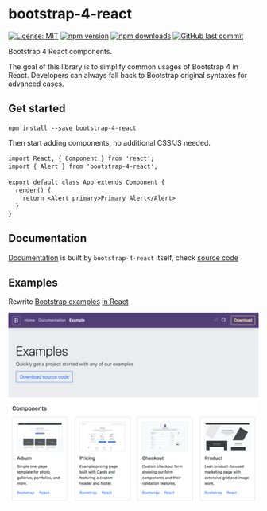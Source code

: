 # bootstrap-4-react

[![License: MIT](https://img.shields.io/badge/License-MIT-yellow.svg)](https://opensource.org/licenses/MIT)
[![npm version](https://badge.fury.io/js/bootstrap-4-react.svg)](https://badge.fury.io/js/bootstrap-4-react)
[![npm downloads](https://img.shields.io/npm/dm/bootstrap-4-react.svg)](https://www.npmjs.com/package/bootstrap-4-react)
[![GitHub last commit](https://img.shields.io/github/last-commit/richardzcode/bootstrap-4-react.svg)]()

Bootstrap 4 React components.

The goal of this library is to simplify common usages of Bootstrap 4 in React. Developers can always fall back to Bootstrap original syntaxes for advanced cases.

## Get started

```
npm install --save bootstrap-4-react
```

Then start adding components, no additional CSS/JS needed.

```
import React, { Component } from 'react';
import { Alert } from 'bootstrap-4-react';

export default class App extends Component {
  render() {
    return <Alert primary>Primary Alert</Alert>
  }
}
```

## Documentation

[Documentation](https://bootstrap-4-react.com) is built by `bootstrap-4-react` itself, check [source code](https://github.com/richardzcode/bootstrap-4-react/tree/master/site)

## Examples

Rewrite [Bootstrap examples](https://getbootstrap.com/docs/4.1/examples/) [in React](https://bootstrap-4-react.com/#example)

![bootstrap-4-react site examples](bootstrap-4-react-site.png)
